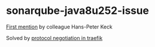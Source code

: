 # sonarqube-java8u252-issue

[First mention](https://community.sonarsource.com/t/connectionshutdownexception-in-maven-plugin-with-java-8-update-252/23913) by colleague Hans-Peter Keck

Solved by [protocol negotiation in traefik](https://doc.traefik.io/traefik/v2.5/https/tls/#alpn-protocols)
